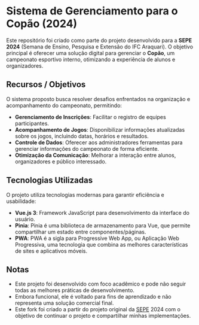 # Sistema de Gerenciamento para o Copão (2024)

Este repositório foi criado como parte do projeto desenvolvido para a **SEPE 2024** (Semana de Ensino, Pesquisa e Extensão do IFC Araquari). O objetivo principal é oferecer uma solução digital para gerenciar o **Copão**, um campeonato esportivo interno, otimizando a experiência de alunos e organizadores.

## Recursos / Objetivos
O sistema proposto busca resolver desafios enfrentados na organização e acompanhamento do campeonato, permitindo:
- **Gerenciamento de Inscrições**: Facilitar o registro de equipes participantes.
- **Acompanhamento de Jogos**: Disponibilizar informações atualizadas sobre os jogos, incluindo datas, horários e resultados.
- **Controle de Dados**: Oferecer aos administradores ferramentas para gerenciar informações do campeonato de forma eficiente.
- **Otimização da Comunicação**: Melhorar a interação entre alunos, organizadores e público interessado.

## Tecnologias Utilizadas
O projeto utiliza tecnologias modernas para garantir eficiência e usabilidade:
- **Vue.js 3**: Framework JavaScript para desenvolvimento da interface do usuário.
- **Pinia**: Pinia é uma biblioteca de armazenamento para Vue, que permite compartilhar um estado entre componentes/páginas.
- **PWA**: PWA é a sigla para Progressive Web App, ou Aplicação Web Progressiva, uma tecnologia que combina as melhores características de sites e aplicativos móveis.

## Notas
- Este projeto foi desenvolvido com foco acadêmico e pode não seguir todas as melhores práticas de desenvolvimento.
- Embora funcional, ele é voltado para fins de aprendizado e não representa uma solução comercial final.
- Este fork foi criado a partir do projeto original da [SEPE](https://github.com/LucasLiebl/copao-frontend) 2024 com o objetivo de continuar o projeto e compartilhar minhas implementações.

